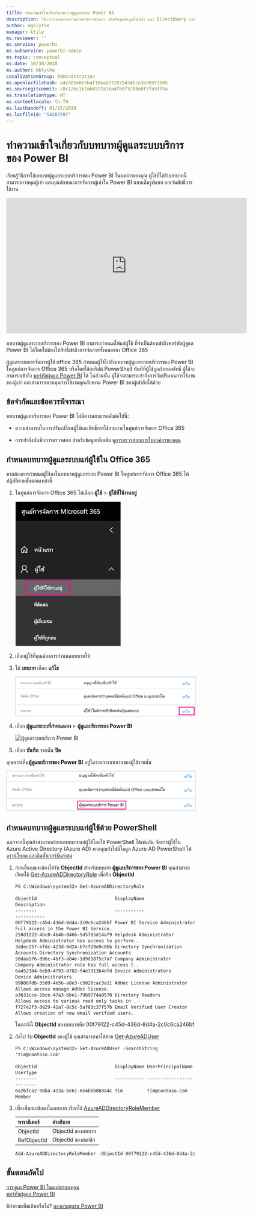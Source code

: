 ```yaml
---
title: ทำความเข้าใจเกี่ยวกับบทบาทผู้ดูแลระบบ Power BI
description: วิธีการกำหนดค่าความปลอดภัยระดับแถว สำหรับชุดข้อมูลที่นำเข้า และ DirectQuery ภายในบริการ Power BI
author: mgblythe
manager: kfile
ms.reviewer: ''
ms.service: powerbi
ms.subservice: powerbi-admin
ms.topic: conceptual
ms.date: 10/30/2018
ms.author: mblythe
LocalizationGroup: Administration
ms.openlocfilehash: e4cd85e0e5b4f10ead772875434bce3bd0973505
ms.sourcegitcommit: c8c126c1b2ab4527a16a4fb8f5208e0f7fa5ff5a
ms.translationtype: HT
ms.contentlocale: th-TH
ms.lasthandoff: 01/15/2019
ms.locfileid: "54287597"
---
```

# <a name="understanding-the-power-bi-service-administrator-role"></a>ทำความเข้าใจเกี่ยวกับบทบาทผู้ดูแลระบบบริการของ Power BI

เรียนรู้วิธีการใช้บทบาทผู้ดูแลระบบบริการของ Power BI ในองค์กรของคุณ ผู้ใช้ที่ได้รับบทบาทนี้สามารถควบคุมผู้เช่า และคุณลักษณะการจัดการผู้เช่าใน Power BI แบบเต็มรูปแบบ ยกเว้นสิทธิ์การใช้งาน

<iframe width="640" height="360" src="https://www.youtube.com/embed/PQRbdJgEm3k?showinfo=0" frameborder="0" allowfullscreen></iframe>

บทบาทผู้ดูแลระบบบริการของ Power BI สามารถกำหนดให้แก่ผู้ใช้ ที่จำเป็นต้องเข้าถึงพอร์ทัลผู้ดูแล Power BI ได้โดยไม่ต้องให้สิทธิ์เข้าถึงการจัดการทั้งหมดของ Office 365

ผู้ดูแลระบบการจัดการผู้ใช้ office 365 กำหนดผู้ใช้ไปยังบทบาทผู้ดูแลระบบบริการของ Power BI ในศูนย์การจัดการ Office 365 หรือโดยใช้สคริปต์ PowerShell ทันทีที่ผู้ใช้ถูกกำหนดสิทธิ์ ผู้ใช้จะสามารถเข้าถึง [พอร์ทัลผู้ดูแล Power BI](service-admin-portal.md) ได้ ในส่วนนั้น ผู้ใช้จะสามารถเข้าถึงการวัดปริมาณการใช้งานของผู้เช่า และสามารถควบคุมการใช้งานคุณลักษณะ Power BI ของผู้เช่าอีกได้ด้วย

## <a name="limitations-and-considerations"></a>ข้อจำกัดและข้อควรพิจารณา

บทบาทผู้ดูแลบริการของ Power BI ไม่มีความสามารถดังต่อไปนี้:

* ความสามารถในการปรับเปลี่ยนผู้ใช้และสิทธิ์การใช้งานภายในศูนย์การจัดการ Office 365

* การเข้าถึงบันทึกการตรวจสอบ สำหรับข้อมูลเพิ่มเติม ดู[การตรวจสอบภายในองค์กรของคุณ](service-admin-auditing.md)

## <a name="assign-users-to-the-admin-role-in-office-365"></a>กำหนดบทบาทผู้ดูแลระบบแก่ผู้ใช้ใน Office 365

หากต้องการกำหนดผู้ใช้ลงในบทบาทผู้ดูแลระบบ Power BI ในศูนย์การจัดการ Office 365 ให้ปฏิบัติตามขั้นตอนเหล่านี้

1. ในศูนย์การจัดการ Office 365 ให้เลือก **ผู้ใช้** > **ผู้ใช้ที่ใช้งานอยู่**

    ![ศูนย์การจัดการ Office 365](media/service-admin-role/powerbi-admin-users.png)

1. เลือกผู้ใช้ที่คุณต้องการกำหนดบทบาทให้

1. ใต้ **บทบาท** เลือก **แก้ไข**

    ![แก้ไขบทบาท](media/service-admin-role/powerbi-admin-edit-roles.png)

1. เลือก **ผู้ดูแลระบบที่กำหนดเอง** > **ผู้ดูแลบริการของ Power BI**

    ![ผู้ดูแลระบบบริการ Power BI](media/service-admin-role/powerbi-admin-role.png)

1. เลือก **บันทึก** จากนั้น **ปิด**

คุณควรเห็น**ผู้ดูแลบริการของ Power BI** อยู่ในรายการบทบาทของผู้ใช้รายนั้น

![บทบาท](media/service-admin-role/powerbi-admin-role-set.png)

## <a name="assign-users-to-the-admin-role-with-powershell"></a>กำหนดบทบาทผู้ดูแลระบบแก่ผู้ใช้ด้วย PowerShell

นอกจากนี้คุณยังสามารถกำหนดบทบาทแก่ผู้ใช้โดยใช้ PowerShell ได้เช่นกัน จัดการผู้ใช้ใน Azure Active Directory (Azure AD) หากคุณยังไม่มีโมดูล Azure AD PowerShell ให้ [ดาวน์โหลด และติดตั้งเวอร์ชันล่าสุด](https://www.powershellgallery.com/packages/AzureAD/)

1. ก่อนอื่นคุณจะต้องได้รับ **ObjectId** สำหรับบทบาท **ผู้ดูแลบริการของ Power BI** คุณสามารถเรียกใช้ [Get-AzureADDirectoryRole](/powershell/module/azuread/get-azureaddirectoryrole) เพื่อรับ **ObjectId**

    ```
    PS C:\Windows\system32> Get-AzureADDirectoryRole

    ObjectId                             DisplayName                        Description
    --------                             -----------                        -----------
    00f79122-c45d-436d-8d4a-2c0c6ca246bf Power BI Service Administrator     Full access in the Power BI Service.
    250d1222-4bc0-4b4b-8466-5d5765d14af9 Helpdesk Administrator             Helpdesk Administrator has access to perform..
    3ddec257-efdc-423d-9d24-b7cf29e0c86b Directory Synchronization Accounts Directory Synchronization Accounts
    50daa576-896c-4bf3-a84e-1d9d1875c7a7 Company Administrator              Company Administrator role has full access t..
    6a452384-6eb9-4793-8782-f4e7313b4dfd Device Administrators              Device Administrators
    9900b7db-35d9-4e56-a8e3-c5026cac3a11 AdHoc License Administrator        Allows access manage AdHoc license.
    a3631cce-16ce-47a3-bbe1-79b9774a0570 Directory Readers                  Allows access to various read only tasks in ..
    f727e2f3-0829-41a7-8c5c-5af83c37f57b Email Verified User Creator        Allows creation of new email verified users.
    ```

    ในกรณีนี้ **ObjectId** ของบทบาทคือ 00f79122-c45d-436d-8d4a-2c0c6ca246bf

1. ถัดไป รับ **ObjectId** ของผู้ใช้ คุณสามารถหาได้ด้วย [Get-AzureADUser](/powershell/module/azuread/get-azureaduser)

    ```
    PS C:\Windows\system32> Get-AzureADUser -SearchString 'tim@contoso.com'

    ObjectId                             DisplayName UserPrincipalName      UserType
    --------                             ----------- -----------------      --------
    6a2bfca2-98ba-413a-be61-6e4bbb8b8a4c Tim         tim@contoso.com        Member
    ```

1. เพื่อเพิ่มสมาชิกลงในบทบาท เรียกใช้ [AzureADDirectoryRoleMember](/powershell/module/azuread/add-azureaddirectoryrolemember)

    | พารามิเตอร์ | คำอธิบาย |
    | --- | --- |
    | ObjectId |ObjectId ของบทบาท |
    | RefObjectId |ObjectId ของสมาชิก |

    ```powershell
    Add-AzureADDirectoryRoleMember -ObjectId 00f79122-c45d-436d-8d4a-2c0c6ca246bf -RefObjectId 6a2bfca2-98ba-413a-be61-6e4bbb8b8a4c
    ```

## <a name="next-steps"></a>ขั้นตอนถัดไป

[การดูแล Power BI ในองค์กรของคุณ](service-admin-administering-power-bi-in-your-organization.md)  
[พอร์ทัลผู้ดูแล Power BI](service-admin-portal.md)  

มีคำถามเพิ่มเติมหรือไม่? [ลองถามชุมชน Power BI](http://community.powerbi.com/)
